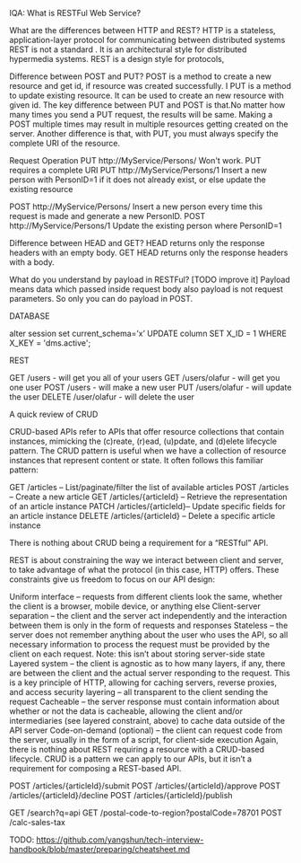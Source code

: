 IQA:
What is RESTFul Web Service?

What are the differences between HTTP and REST?
HTTP is a stateless, application-layer protocol for communicating between distributed systems
REST is not a standard . It is an architectural style for distributed hypermedia systems. REST is a design style for protocols,

Difference between POST and PUT?
POST is a method to create a new resource and get id, if resource was created successfully. I
PUT is a method to update existing resource. It can be used to create an new resource with given id. 
The key difference between PUT and POST is that.No matter how many times you send a PUT request, the results will be same. Making a POST multiple times may result in multiple resources getting created on the server.
Another difference is that, with PUT, you must always specify the complete URI of the resource.


Request
Operation
PUT http://MyService/Persons/
Won't work. PUT requires a complete URI
PUT http://MyService/Persons/1
Insert a new person with PersonID=1 if it does not already exist, or else update the existing resource




POST http://MyService/Persons/
Insert a new person every time this request is made and generate a new PersonID.
POST http://MyService/Persons/1
Update the existing person where PersonID=1

Difference between HEAD and GET?
HEAD returns only the response headers with an empty body. 
GET HEAD returns only the response headers with a body.


What do you understand by payload in RESTFul? [TODO improve it]
Payload means data which passed inside request body also payload is not request parameters. So only you can do payload in POST.

DATABASE


alter session set current_schema=’x’
UPDATE column SET X_ID = 1 WHERE X_KEY = 'dms.active';	



REST

GET          /users                  - will get you all of your users
GET          /users/olafur      - will get you one user
POST       /users                  - will make a new user
PUT         /users/olafur      - will update the user
DELETE /user/olafur         - will delete the user

A quick review of CRUD

CRUD-based APIs refer to APIs that offer resource collections that contain instances, mimicking the (c)reate, (r)ead, (u)pdate, and (d)elete lifecycle pattern. The CRUD pattern is useful when we have a collection of resource instances that represent content or state. It often follows this familiar pattern:

GET /articles – List/paginate/filter the list of available articles
POST /articles – Create a new article
GET /articles/{articleId} – Retrieve the representation of an article instance
PATCH /articles/{articleId}– Update specific fields for an article instance
DELETE /articles/{articleId} – Delete a specific article instance

There is nothing about CRUD being a requirement for a “RESTful” API.



REST is about constraining the way we interact between client and server, to take advantage of what the protocol (in this case, HTTP) offers. These constraints give us freedom to focus on our API design:

Uniform interface – requests from different clients look the same, whether the client is a browser, mobile device, or anything else
Client-server separation – the client and the server act independently and the interaction between them is only in the form of requests and responses
Stateless – the server does not remember anything about the user who uses the API, so all necessary information to process the request must be provided by the client on each request. Note: this isn’t about storing server-side state
Layered system – the client is agnostic as to how many layers, if any, there are between the client and the actual server responding to the request. This is a key principle of HTTP, allowing for caching servers, reverse proxies, and access security layering – all transparent to the client sending the request
Cacheable – the server response must contain information about whether or not the data is cacheable, allowing the client and/or intermediaries (see layered constraint, above) to cache data outside of the API server
Code-on-demand (optional) – the client can request code from the server, usually in the form of a script, for client-side execution
Again, there is nothing about REST requiring a resource with a CRUD-based lifecycle. CRUD is a pattern we can apply to our APIs, but it isn’t a requirement for composing a REST-based API.


POST /articles/{articleId}/submit
POST /articles/{articleId}/approve
POST /articles/{articleId}/decline
POST /articles/{articleId}/publish

GET /search?q=api
GET /postal-code-to-region?postalCode=78701
POST /calc-sales-tax

TODO:
https://github.com/yangshun/tech-interview-handbook/blob/master/preparing/cheatsheet.md
